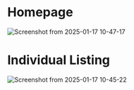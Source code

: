 # Homepage

![Screenshot from 2025-01-17 10-47-17](https://github.com/user-attachments/assets/20feedef-c7e0-4a13-b5b9-641966ad00f7)

# Individual Listing

![Screenshot from 2025-01-17 10-45-22](https://github.com/user-attachments/assets/f009b172-d31e-4f89-9032-08b372200fcb)
